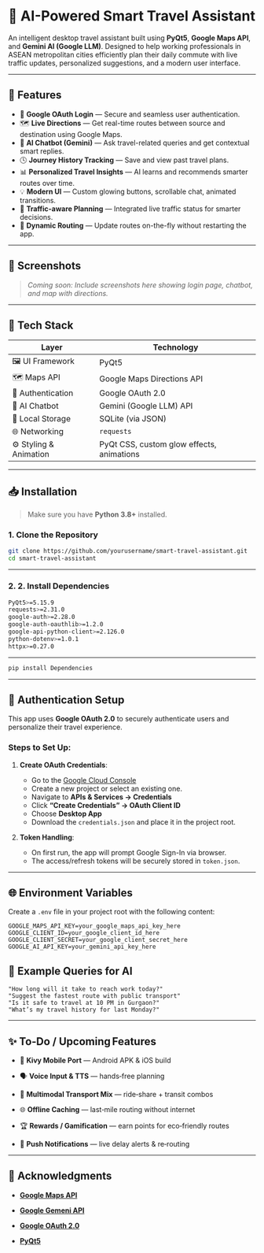 # 🚀 AI-Powered Smart Travel Assistant

An intelligent desktop travel assistant built using **PyQt5**, **Google Maps API**, and **Gemini AI (Google LLM)**. Designed to help working professionals in ASEAN metropolitan cities efficiently plan their daily commute with live traffic updates, personalized suggestions, and a modern user interface.

---

## 🌟 Features

- 🔐 **Google OAuth Login** — Secure and seamless user authentication.
- 🗺️ **Live Directions** — Get real-time routes between source and destination using Google Maps.
- 🧠 **AI Chatbot (Gemini)** — Ask travel-related queries and get contextual smart replies.
- 🕓 **Journey History Tracking** — Save and view past travel plans.
- 📊 **Personalized Travel Insights** — AI learns and recommends smarter routes over time.
- 💡 **Modern UI** — Custom glowing buttons, scrollable chat, animated transitions.
- 📍 **Traffic-aware Planning** — Integrated live traffic status for smarter decisions.
- 🔄 **Dynamic Routing** — Update routes on-the-fly without restarting the app.

---

## 📸 Screenshots

> _Coming soon: Include screenshots here showing login page, chatbot, and map with directions._

---

## 🧰 Tech Stack

| Layer | Technology |
|------|------------|
| 🖼️ UI Framework | PyQt5 |
| 🗺️ Maps API | Google Maps Directions API |
| 🔐 Authentication | Google OAuth 2.0 |
| 🧠 AI Chatbot | Gemini (Google LLM) API |
| 💾 Local Storage | SQLite (via JSON) |
| 🌐 Networking | `requests` |
| ⚙️ Styling & Animation | PyQt CSS, custom glow effects, animations |

---

## 📥 Installation

> Make sure you have **Python 3.8+** installed.

### 1. Clone the Repository
```bash
git clone https://github.com/yourusername/smart-travel-assistant.git
cd smart-travel-assistant
```
---
### 2. 2. Install Dependencies
```bash
PyQt5>=5.15.9
requests>=2.31.0
google-auth>=2.28.0
google-auth-oauthlib>=1.2.0
google-api-python-client>=2.126.0
python-dotenv>=1.0.1
httpx>=0.27.0
```

---

```bash
pip install Dependencies
```

---
## 🔐 Authentication Setup

This app uses **Google OAuth 2.0** to securely authenticate users and personalize their travel experience.

### Steps to Set Up:

1. **Create OAuth Credentials**:
   - Go to the [Google Cloud Console](https://console.cloud.google.com/)
   - Create a new project or select an existing one.
   - Navigate to **APIs & Services → Credentials**
   - Click **“Create Credentials” → OAuth Client ID**
   - Choose **Desktop App**
   - Download the `credentials.json` and place it in the project root.

2. **Token Handling**:
   - On first run, the app will prompt Google Sign-In via browser.
   - The access/refresh tokens will be securely stored in `token.json`.


---

## 🌐 Environment Variables

Create a `.env` file in your project root with the following content:

```env
GOOGLE_MAPS_API_KEY=your_google_maps_api_key_here
GOOGLE_CLIENT_ID=your_google_client_id_here
GOOGLE_CLIENT_SECRET=your_google_client_secret_here
GOOGLE_AI_API_KEY=your_gemini_api_key_here
```
## 🤖 Example Queries for AI
```"Plan my trip from Andheri to Churchgate avoiding traffic"
"How long will it take to reach work today?"
"Suggest the fastest route with public transport"
"Is it safe to travel at 10 PM in Gurgaon?"
"What’s my travel history for last Monday?"
```

---
## ✨ To‑Do / Upcoming Features

- 📱 **Kivy Mobile Port** — Android APK & iOS build

- 🗣 **Voice Input & TTS** — hands‑free planning

- 🚌 **Multimodal Transport Mix** — ride‑share + transit combos

- 🌐 **Offline Caching** — last‑mile routing without internet

- 🏆 **Rewards / Gamification** — earn points for eco‑friendly routes

- 🔔 **Push Notifications** — live delay alerts & re‑routing


---
## 🙏 Acknowledgments

- **[Google Maps API](https://developers.google.com/maps/documentation)**

- **[Google Gemeni API](https://ai.google.dev/)**

- **[Google OAuth 2.0](https://developers.google.com/identity/protocols/oauth2)**

- **[PyQt5](https://pypi.org/project/PyQt5/)**
